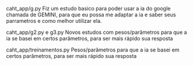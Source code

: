 caht_app/g.py
Fiz um estudo basico para poder usar a ia do google chamada de GEMINI, para que eu possa me adaptar a ia e saber seus parrametros e como melhor utilizar ela.

caht_app/g2.py e g3.py
Novos estudos com pesos/parâmetros para que a ia se basei em certos parâmetros, para ser mais rápido  sua resposta 

caht_app/treinamentos.py
Pesos/parâmetros para que a ia se basei em certos parâmetros, para ser mais rápido  sua resposta 